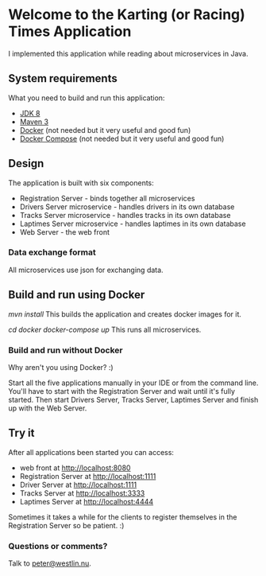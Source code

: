 # Welcome to the Karting (or Racing) Times Application #

I implemented this application while reading about microservices in Java.

## System requirements ##

What you need to build and run this application:
* [JDK 8](http://www.oracle.com/technetwork/java/javase/downloads/jdk8-downloads-2133151.html)
* [Maven 3](https://maven.apache.org/download.cgi)
* [Docker](https://www.docker.com/) (not needed but it very useful and good fun)
* [Docker Compose](https://docs.docker.com/compose/) (not needed but it very useful and good fun)

## Design ##
The application is built with six components:
* Registration Server - binds together all microservices
* Drivers Server microservice - handles drivers in its own database
* Tracks Server microservice - handles tracks in its own database
* Laptimes Server microservice - handles laptimes in its own database
* Web Server - the web front

### Data exchange format ###
All microservices use json for exchanging data.

## Build and run using Docker ##
_mvn install_
This builds the application and creates docker images for it.

_cd docker_
_docker-compose up_
This runs all microservices.

### Build and run without Docker ###
Why aren't you using Docker? :)

Start all the five applications manually in your IDE or from the command line.
You'll have to start with the Registration Server and wait until it's fully started.
Then start Drivers Server, Tracks Server, Laptimes Server and finish up with the Web Server.

## Try it ##
After all applications been started you can access:
* web front at [http://localhost:8080](http://localhost:8080)
* Registration Server at [http://localhost:1111](http://localhost:1111)
* Driver Server at [http://localhost:1111](http://localhost:2222)
* Tracks Server at [http://localhost:3333](http://localhost:3333)
* Laptimes Server at [http://localhost:4444](http://localhost:4444)

Sometimes it takes a while for the clients to register themselves in the Registration Server so be patient. :)

### Questions or comments? ###

Talk to peter@westlin.nu.
